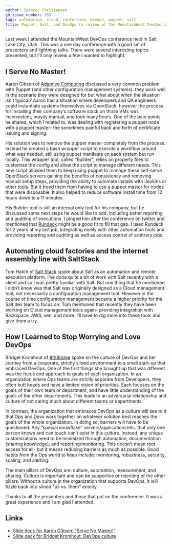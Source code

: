 ```yaml
---
author: Spencer Christensen
gh_issue_number: 955
tags: automation, cloud, conference, devops, puppet, salt
title: Puppet, Salt, and DevOps (a review of the MountainWest DevOps conference)
---
```


Last week I attended the MountainWest DevOps conference held in Salt Lake City, Utah. This was a one day conference with a good set of presenters and lightning talks. There were several interesting topics presented, but I’ll only review a few I wanted to highlight.

## I Serve No Master!

Aaron Gibson of [Adaptive Computing](http://www.adaptivecomputing.com/) discussed a very common problem with Puppet (and other configuration management systems): they work well in the scenario they were designed for but what about when the situation isn’t typical? Aaron had a situation where developers and QA engineers could instantiate systems themselves via OpenStack, however the process for installing their company’s software stack on those VMs was inconsistent, mostly manual, and took many hours. One of the pain points he shared, which I related to, was dealing with registering a puppet node with a puppet master- the sometimes painful back and forth of certificate issuing and signing.

His solution was to remove the puppet master completely from the process. Instead he created a bash wrapper script to execute a workflow around what was needed, still using puppet manifests on each system but run locally. This wrapper tool, called “Builder”, relies on property files to customize the config and allow the script to manage different needs. This new script allowed them to keep using puppet to manage these self-serve OpenStack servers gaining the benefits of consistency and removing manual setup steps, providing the ability to automate installs with Jenkins or other tools. But it freed them from having to use a puppet master for nodes that were disposable. It also helped to reduce software install time from 12 hours down to a 11 minutes.

His Builder tool is still an internal only tool for his company, but he discussed some next steps he would like to add, including better reporting and auditing of executions. I pinged him after the conference on twitter and mentioned that [Rundeck](http://rundeck.org/) might be a good fit to fill that gap. I used Rundeck for 2 years at my last job, integrating nicely with other automation tools and providing reporting and auditing as well as access control of arbitrary jobs.

## Automating cloud factories and the internet assembly line with SaltStack

Tom Hatch of [Salt Stack](http://www.saltstack.com/) spoke about Salt as an automation and remote execution platform. I’ve done quite a bit of work with Salt recently with a client and so I was pretty familiar with Salt. But one thing that he mentioned I didn’t know was that Salt was originally designed as a Cloud management tool, not necessarily a configuration management tool. However in the course of time configuration management became a higher priority for the Salt dev team to focus on. Tom mentioned that recently they have been working on Cloud management tools again- providing integration with Rackspace, AWS, xen, and more. I’ll have to dig more into these tools and give them a try.

## How I Learned to Stop Worrying and Love DevOps

Bridget Kromhout of [8thBridge](http://www.8thbridge.com/) spoke on the culture of DevOps and her journey from a corporate, strictly siloed environment to a small start-up that embraced DevOps. One of the first things she brought up that was different was the focus and approach to goals of each organization. In an organization where Ops teams are strictly separate from Developers, they often butt heads and have a limited vision of priorities. Each focuses on the goals of their own team or department, and have little understanding of the goals of the other departments. This leads to an adversarial relationship and culture of not caring much about different teams or departments.

In contrast, the organization that embraces DevOps as a culture will see to it that Ops and Devs work together on whatever solution best reaches the goals of the whole organization. In doing so, barriers will have to be questioned. Any “special snowflake” servers/applications/etc. that only one person knows and can touch can’t exist in this culture. Instead, any unique customizations need to be minimized through automation, documentation (sharing knowledge), and reporting/monitoring. This doesn’t mean root access for all- but it means reducing barriers as much as possible. Good habits from the Ops world to keep include: monitoring, robustness, security, scaling, and alerting.

The main pillars of DevOps are: culture, automation, measurement, and sharing. Culture is important and can be supportive or rejecting of the other pillars. Without a culture in the organization that supports DevOps, it will fizzle back into siloed "us vs. them" enmity.

Thanks to all the presenters and those that put on the conference. It was a great experience and I am glad I attended.

## Links

- [Slide deck for Aaron Gibson: “Serve No Master!”](https://github.com/biggiemac/mtnwest_prez/blob/master/I%20Serve%20No%20Master!%20-%20Aaron%20Gibson%20-%20MTN%20West%20DevOps%202014.pdf)
- [Slide deck for Bridget Kromhout: DevOps culture](http://www.slideshare.net/bridgetkromhout/how-i-learnedtostopworryingandlovedevops201403)
